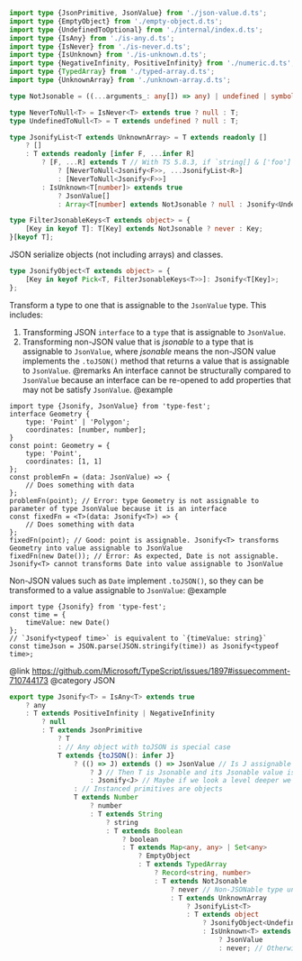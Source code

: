 ``` typescript
import type {JsonPrimitive, JsonValue} from './json-value.d.ts';
import type {EmptyObject} from './empty-object.d.ts';
import type {UndefinedToOptional} from './internal/index.d.ts';
import type {IsAny} from './is-any.d.ts';
import type {IsNever} from './is-never.d.ts';
import type {IsUnknown} from './is-unknown.d.ts';
import type {NegativeInfinity, PositiveInfinity} from './numeric.d.ts';
import type {TypedArray} from './typed-array.d.ts';
import type {UnknownArray} from './unknown-array.d.ts';
```

``` typescript
type NotJsonable = ((...arguments_: any[]) => any) | undefined | symbol;
```

``` typescript
type NeverToNull<T> = IsNever<T> extends true ? null : T;
type UndefinedToNull<T> = T extends undefined ? null : T;
```

``` typescript
type JsonifyList<T extends UnknownArray> = T extends readonly []
    ? []
    : T extends readonly [infer F, ...infer R]
        ? [F, ...R] extends T // With TS 5.8.3, if `string[] & ['foo']`, `R` is `unknown[]` here, making the infered types neq to the original one
            ? [NeverToNull<Jsonify<F>>, ...JsonifyList<R>]
            : [NeverToNull<Jsonify<F>>]
        : IsUnknown<T[number]> extends true
            ? JsonValue[]
            : Array<T[number] extends NotJsonable ? null : Jsonify<UndefinedToNull<T[number]>>>;
```

``` typescript
type FilterJsonableKeys<T extends object> = {
    [Key in keyof T]: T[Key] extends NotJsonable ? never : Key;
}[keyof T];
```

JSON serialize objects (not including arrays) and classes.

``` typescript
type JsonifyObject<T extends object> = {
    [Key in keyof Pick<T, FilterJsonableKeys<T>>]: Jsonify<T[Key]>;
};
```

Transform a type to one that is assignable to the `JsonValue` type.
This includes:

1.  Transforming JSON `interface` to a `type` that is assignable to `JsonValue`.
2.  Transforming non-JSON value that is *jsonable* to a type that is assignable to `JsonValue`, where *jsonable* means the non-JSON value implements the `.toJSON()` method that returns a value that is assignable to `JsonValue`.
    @remarks
    An interface cannot be structurally compared to `JsonValue` because an interface can be re-opened to add properties that may not be satisfy `JsonValue`.
    @example

<!-- -->

    import type {Jsonify, JsonValue} from 'type-fest';
    interface Geometry {
        type: 'Point' | 'Polygon';
        coordinates: [number, number];
    }
    const point: Geometry = {
        type: 'Point',
        coordinates: [1, 1]
    };
    const problemFn = (data: JsonValue) => {
        // Does something with data
    };
    problemFn(point); // Error: type Geometry is not assignable to parameter of type JsonValue because it is an interface
    const fixedFn = <T>(data: Jsonify<T>) => {
        // Does something with data
    };
    fixedFn(point); // Good: point is assignable. Jsonify<T> transforms Geometry into value assignable to JsonValue
    fixedFn(new Date()); // Error: As expected, Date is not assignable. Jsonify<T> cannot transforms Date into value assignable to JsonValue

Non-JSON values such as `Date` implement `.toJSON()`, so they can be transformed to a value assignable to `JsonValue`:
@example

    import type {Jsonify} from 'type-fest';
    const time = {
        timeValue: new Date()
    };
    // `Jsonify<typeof time>` is equivalent to `{timeValue: string}`
    const timeJson = JSON.parse(JSON.stringify(time)) as Jsonify<typeof time>;

@link <https://github.com/Microsoft/TypeScript/issues/1897#issuecomment-710744173>
@category JSON

``` typescript
export type Jsonify<T> = IsAny<T> extends true
    ? any
    : T extends PositiveInfinity | NegativeInfinity
        ? null
        : T extends JsonPrimitive
            ? T
            : // Any object with toJSON is special case
            T extends {toJSON(): infer J}
                ? (() => J) extends () => JsonValue // Is J assignable to JsonValue?
                    ? J // Then T is Jsonable and its Jsonable value is J
                    : Jsonify<J> // Maybe if we look a level deeper we'll find a JsonValue
                : // Instanced primitives are objects
                T extends Number
                    ? number
                    : T extends String
                        ? string
                        : T extends Boolean
                            ? boolean
                            : T extends Map<any, any> | Set<any>
                                ? EmptyObject
                                : T extends TypedArray
                                    ? Record<string, number>
                                    : T extends NotJsonable
                                        ? never // Non-JSONable type union was found not empty
                                        : T extends UnknownArray
                                            ? JsonifyList<T>
                                            : T extends object
                                                ? JsonifyObject<UndefinedToOptional<T>> // JsonifyObject recursive call for its children
                                                : IsUnknown<T> extends true
                                                    ? JsonValue
                                                    : never; // Otherwise any other non-object is removed
```